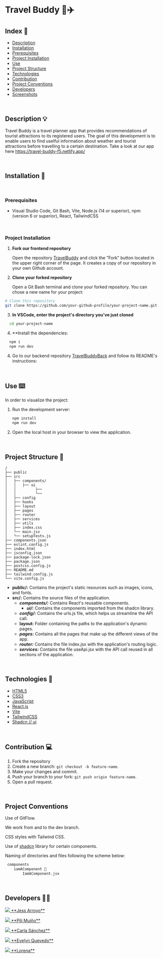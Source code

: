 # Travel Buddy 🧳✈️

## Index 📝

- [Description](#description-)
- [Installation](#installation-)
- [Prerequisites](#prerequisites-)
- [Project Installation](#project-installation-)
- [Use](#use-)
- [Project Structure](#project-structure-)
- [Technologies](#technologies-)
- [Contribution](#contribution-)
- [Project Conventions](#project-conventions-)
- [Developers](#developers-)
- [Screenshots](#screenshots-)

<br>

## Description 💡
Travel Buddy is a travel planner app that provides recommendations of tourist attractions to its registered users. The goal of this development is to enable users to find uselful information about weather and tourist attractions before travelling to a certain destination. Take a look at our app here https://travel-buddy-f5.netlify.app/

<br>

## Installation 💾
<br>

### Prerequisites

- Visual Studio Code, Git Bash, Vite, Node.js (14 or superior), npm (version 6 or superior), React, TailwindCSS 
<br>

### Project Installation

1. **Fork our frontend repository**

   Open the repository [TravelBuddy](https://github.com/Carlassanchez24/TravelBuddy) and click the "Fork" button located in the upper right corner of the page. It creates a copy of our repository in your own Github account.


2. **Clone your forked repository**

   Open a Git Bash terminal and clone your forked repository. You can chose a new name for your project:

```bash
# Clone this repository 
git clone https://github.com/your-github-profile/your-project-name.git
```

3. **In VSCode, enter the project's directory you've just cloned**

```bash
  cd your-project-name
```

4. **Install the dependencies:
```bash
  npm i
  npm run dev
```

4. Go to our backend repository [TravelBuddyBack](https://github.com/jess-ar/TravelBuddyBack) and follow its README's instructions:
<br>

## Use ⌨️

In order to visualize the project:

1. Run the development server:
   ```bash
   npm install 
   npm run dev
   ```
2. Open the local host in your browser to view the application.

<br>

## Project Structure 📐

```plaintext
/
├── public
├── src
│   ├── components/
│   │   ├── ui
│   │         ├── 
│   │         └── 
│   ├── config
│   ├── hooks
│   ├── layout
│   ├── pages
│   ├── router
│   ├── services
│   ├── utils
│   ├── index.css
│   └── main.jsx
│   └── setupTests.js
├── components.json
├── eslint.config.js
├── index.html
├── jsconfig.json
├── package-lock.json
├── package.json
├── postcss.config.js
├── README.md
├── tailwind.config.js
└── vite.config.js

```

- **public/:** Contains the project's static resources such as images, icons, and fonts.
- **src/:** Contains the source files of the application.
  - **_components/:_** Contains React's reusable components.
    -  **_ui/:_** Contains the components imported from the shadcn library.  
  - **_config/:_** Contains the urls.js file, which helps us streamline the API call.
  - **layout:** Folder containing the paths to the application's dynamic pages.
  - **_pages:_** Contains all the pages that make up the different views of the app.
  - **_router:_** Contains the file index.jsx with the application's routing logic.
  - **_services:_** Contains the file useApi.jsx with the API call reused in all sections of the application.

<br>

## Technologies 🔬

- [HTML5](https://developer.mozilla.org/es/docs/Web/Guide/HTML/HTML5)
- [CSS3](https://developer.mozilla.org/es/docs/Web/CSS/CSS3)
- [JavaScript](https://developer.mozilla.org/es/docs/Web/JavaScript)
- [React.js](https://reactjs.org/)
- [Vite](https://vitejs.dev/)
- [TailwindCSS](https://tailwindcss.com/)
- [Shadcn // ui](https://ui.shadcn.com/)

<br>

## Contribution 💻

1. Fork the repository
2. Create a new branch: `git checkout -b feature-name`.
3. Make your changes and commit.
4. Push your branch to your fork: `git push origin feature-name`.
5. Open a pull request.

<br>

## Project Conventions

Use of GitFlow.

We work from and to the dev branch.

CSS styles with Tailwind CSS.

Use of [shadcn]() library for certain components.

Naming of directories and files following the scheme below:

```bash
 components
    iamAComponent 📂
        IamAComponent.jsx
```
<br>

## Developers 👩‍💻

<p> <a href="https://github.com/jess-ar">
    <img src="https://img.shields.io/badge/GitHub-100000?style=for-the-badge&logo=github&logoColor=white"> **Jess Arroyo**</a></p>
    
<p> <a href="https://github.com/pilimuino">
    <img src="https://img.shields.io/badge/GitHub-100000?style=for-the-badge&logo=github&logoColor=white"> **Pili Muiño**</a></p>

<p> <a href="https://github.com/Carlassanchez24">
    <img src="https://img.shields.io/badge/GitHub-100000?style=for-the-badge&logo=github&logoColor=white"> **Carla Sánchez**</a></p>
    
<p> <a href="https://github.com/evymari">
    <img src="https://img.shields.io/badge/GitHub-100000?style=for-the-badge&logo=github&logoColor=white"> **Evelyn Quevedo**</a></p>
    
<p> <a href="https://github.com/loren-2">
    <img src="https://img.shields.io/badge/GitHub-100000?style=for-the-badge&logo=github&logoColor=white"> **Lorena**</a></p>

<br>







